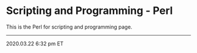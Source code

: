 # Scripting and Programming - Perl

This is the Perl for scripting and programming page.

<hr class="tight">
<p class="timestamp">2020.03.22 6:32 pm ET</p>

